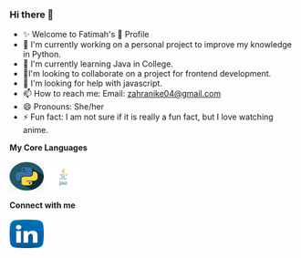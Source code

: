 ### Hi there 👋

<!--
**Fatimatulzahra/Fatimatulzahra** is a ✨ _special_ ✨ repository because its `README.md` (this file) appears on your GitHub profile.

Here are some ideas to get you started:

- 🔭 I’m currently working on ...
- 🌱 I’m currently learning ...
- 👯 I’m looking to collaborate on ...
- 🤔 I’m looking for help with ...
- 💬 Ask me about ...
- 📫 How to reach me: ...
- 😄 Pronouns: ...
- ⚡ Fun fact: ...
-->

- ✨ Welcome to Fatimah's 🧕 Profile
- 🔭 I'm currently working on a personal project to improve my knowledge in Python.
- 🌱 I'm currently learning Java in College.
- 👯I'm looking to collaborate on a project for frontend development.
- 🤔 I'm looking for help with javascript.
- 📫 How to reach me: Email: zahranike04@gmail.com
- 😄 Pronouns: She/her
- ⚡ Fun fact: I am not sure if it is really a fun fact, but I love watching anime.

<b>My Core Languages</b>
<br> <br>
<code><img src = "/Assets/python.png" width = 60px height = 50px title = "Python" /></code>
<code><img src = "/Assets/java.png" width = 60px height = 50px title = "Python" /></code>

<b>Connect with me</b>
<br> <br>
<a href = "www.linkedin.com/in/fatimah-badmos"><img src = "/Assets/linkedin.png" width = 60px height = 50px/></a>
